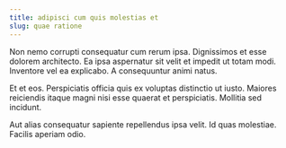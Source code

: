 ```yaml
---
title: adipisci cum quis molestias et
slug: quae ratione
---
```


Non nemo corrupti consequatur cum rerum ipsa. Dignissimos et esse dolorem architecto. Ea ipsa aspernatur sit velit et impedit ut totam modi. Inventore vel ea explicabo. A consequuntur animi natus.

Et et eos. Perspiciatis officia quis ex voluptas distinctio ut iusto. Maiores reiciendis itaque magni nisi esse quaerat et perspiciatis. Mollitia sed incidunt.

Aut alias consequatur sapiente repellendus ipsa velit. Id quas molestiae. Facilis aperiam odio.
